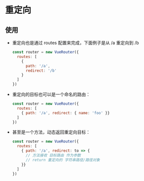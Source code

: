 # 重定向

## 使用

  - 重定向也是通过 routes 配置来完成，下面例子是从 /a 重定向到 /b

    ```js
    const router = new VueRouter({
      routes: [
        {
          path: '/a',
          redirect: '/b'
        }
      ]
    })
    ```

  - 重定向的目标也可以是一个命名的路由：

    ```js
    const router = new VueRouter({
      routes: [
        { path: '/a', redirect: { name: 'foo' }}
      ]
    })
    ```

  - 甚至是一个方法，动态返回重定向目标：

    ```js
    const router = new VueRouter({
      routes: [
        { path: '/a', redirect: to => {
          // 方法接收 目标路由 作为参数
          // return 重定向的 字符串路径/路径对象
        }}
      ]
    })
    ```
